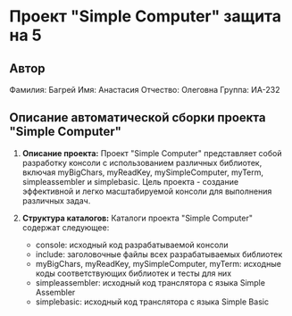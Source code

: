 # Проект "Simple Computer" защита на 5

## Автор
Фамилия: Багрей
Имя: Анастасия
Отчество: Олеговна
Группа: ИА-232

## Описание автоматической сборки проекта "Simple Computer"

1. **Описание проекта:** Проект "Simple Computer" представляет собой разработку консоли с использованием различных библиотек, включая myBigChars, myReadKey, mySimpleComputer, myTerm, simpleassembler и simplebasic. Цель проекта - создание эффективной и легко масштабируемой консоли для выполнения различных задач.

2. **Структура каталогов:** Каталоги проекта "Simple Computer" содержат следующее:
   - console: исходный код разрабатываемой консоли
   - include: заголовочные файлы всех разрабатываемых библиотек
   - myBigChars, myReadKey, mySimpleComputer, myTerm: исходные коды соответствующих библиотек и тесты для них
   - simpleassembler: исходный код транслятора с языка Simple Assembler
   - simplebasic: исходный код транслятора с языка Simple Basic
